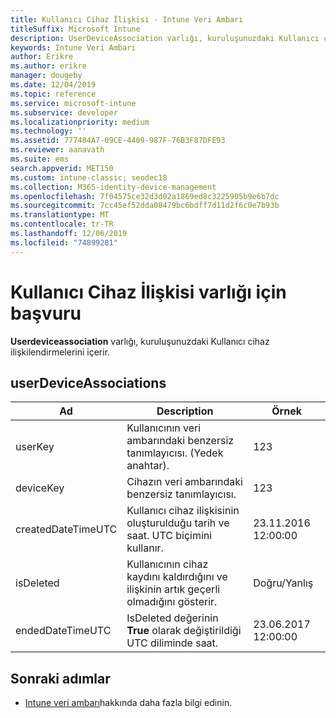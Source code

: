 ```yaml
---
title: Kullanıcı Cihaz İlişkisi - Intune Veri Ambarı
titleSuffix: Microsoft Intune
description: UserDeviceAssociation varlığı, kuruluşunuzdaki Kullanıcı cihaz ilişkilendirmelerini içerir.
keywords: Intune Veri Ambarı
author: Erikre
ms.author: erikre
manager: dougeby
ms.date: 12/04/2019
ms.topic: reference
ms.service: microsoft-intune
ms.subservice: developer
ms.localizationpriority: medium
ms.technology: ''
ms.assetid: 777484A7-09CE-4409-987F-76B3F87DFE93
ms.reviewer: aanavath
ms.suite: ems
search.appverid: MET150
ms.custom: intune-classic; seodec18
ms.collection: M365-identity-device-management
ms.openlocfilehash: 7f04575ce32d3d02a1869ed8c3225905b9e6b7dc
ms.sourcegitcommit: 7cc45ef52dda08479bc6bdff7d11d2f6c0e7b93b
ms.translationtype: MT
ms.contentlocale: tr-TR
ms.lasthandoff: 12/06/2019
ms.locfileid: "74899281"
---
```

# <a name="reference-for-user-device-association-entity"></a>Kullanıcı Cihaz İlişkisi varlığı için başvuru

**Userdeviceassociation** varlığı, kuruluşunuzdaki Kullanıcı cihaz ilişkilendirmelerini içerir.

## <a name="userdeviceassociations"></a>userDeviceAssociations


|        Ad        |                                           Description                                            |        Örnek         |
|--------------------|--------------------------------------------------------------------------------------------------|------------------------|
|      userKey       |              Kullanıcının veri ambarındaki benzersiz tanımlayıcısı. (Yedek anahtar).               |          123           |
|     deviceKey      |                      Cihazın veri ambarındaki benzersiz tanımlayıcısı.                      |          123           |
| createdDateTimeUTC |           Kullanıcı cihaz ilişkisinin oluşturulduğu tarih ve saat. UTC biçimini kullanır.           | 23.11.2016 12:00:00 |
|     isDeleted      | Kullanıcının cihaz kaydını kaldırdığını ve ilişkinin artık geçerli olmadığını gösterir. |       Doğru/Yanlış       |
|  endedDateTimeUTC  |              IsDeleted değerinin <strong>True</strong> olarak değiştirildiği UTC diliminde saat.               | 23.06.2017 12:00:00 |

## <a name="next-steps"></a>Sonraki adımlar

- [Intune veri ambarı](../reports-nav-create-intune-reports.md)hakkında daha fazla bilgi edinin.
